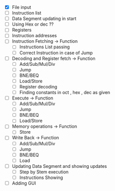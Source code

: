 - [x] File input
- [ ] Instruction list
- [ ] Data Segment updating in start
- [ ] Using Hex or dec ??
- [ ] Registers
- [ ] Instruction addresses
- [ ] Instruction Fetching -> Function
  - [ ] Instructions List passing
  - [ ] Correct Instruction in case of Jump
- [ ] Decoding and Register fetch -> Function
  - [ ] Add/Sub/Mul/Div
  - [ ] Jump
  - [ ] BNE/BEQ
  - [ ] Load/Store
  - [ ] Register decoding
  - [ ] Finding constants in oct , hex , dec as given
- [ ] Execute -> Function
  - [ ] Add/Sub/Mul/Div
  - [ ] Jump
  - [ ] BNE/BEQ
  - [ ] Load/Store
- [ ] Memory operations -> Function
  - [ ] Store
- [ ] Write Back -> Function
  - [ ] Add/Sub/Mul/Div
  - [ ] Jump
  - [ ] BNE/BEQ
  - [ ] Load
- [ ] Updating Data Segment and showing updates
  - [ ] Step by Stem execution
  - [ ] Instructions Showing
- [ ] Adding GUI
